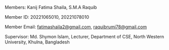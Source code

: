 Members: 	    Kanij Fatima Shaila,      S.M.A Raquib


Member ID:      20221065010,          20221078010



Member Email:   fatimashaila2@gmail.com,   raquibrumi78@gmail.com




Supervisor: Md. Shymon Islam, Lecturer, Department of CSE, North Western University, Khulna, Bangladesh
